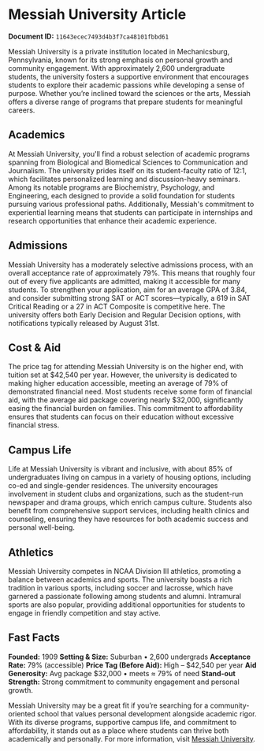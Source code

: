 # Messiah University Article

**Document ID:** `11643ecec7493d4b3f7ca48101fbbd61`

Messiah University is a private institution located in Mechanicsburg, Pennsylvania, known for its strong emphasis on personal growth and community engagement. With approximately 2,600 undergraduate students, the university fosters a supportive environment that encourages students to explore their academic passions while developing a sense of purpose. Whether you’re inclined toward the sciences or the arts, Messiah offers a diverse range of programs that prepare students for meaningful careers.

## Academics
At Messiah University, you'll find a robust selection of academic programs spanning from Biological and Biomedical Sciences to Communication and Journalism. The university prides itself on its student-faculty ratio of 12:1, which facilitates personalized learning and discussion-heavy seminars. Among its notable programs are Biochemistry, Psychology, and Engineering, each designed to provide a solid foundation for students pursuing various professional paths. Additionally, Messiah's commitment to experiential learning means that students can participate in internships and research opportunities that enhance their academic experience.

## Admissions
Messiah University has a moderately selective admissions process, with an overall acceptance rate of approximately 79%. This means that roughly four out of every five applicants are admitted, making it accessible for many students. To strengthen your application, aim for an average GPA of 3.84, and consider submitting strong SAT or ACT scores—typically, a 619 in SAT Critical Reading or a 27 in ACT Composite is competitive here. The university offers both Early Decision and Regular Decision options, with notifications typically released by August 31st.

## Cost & Aid
The price tag for attending Messiah University is on the higher end, with tuition set at $42,540 per year. However, the university is dedicated to making higher education accessible, meeting an average of 79% of demonstrated financial need. Most students receive some form of financial aid, with the average aid package covering nearly $32,000, significantly easing the financial burden on families. This commitment to affordability ensures that students can focus on their education without excessive financial stress.

## Campus Life
Life at Messiah University is vibrant and inclusive, with about 85% of undergraduates living on campus in a variety of housing options, including co-ed and single-gender residences. The university encourages involvement in student clubs and organizations, such as the student-run newspaper and drama groups, which enrich campus culture. Students also benefit from comprehensive support services, including health clinics and counseling, ensuring they have resources for both academic success and personal well-being.

## Athletics
Messiah University competes in NCAA Division III athletics, promoting a balance between academics and sports. The university boasts a rich tradition in various sports, including soccer and lacrosse, which have garnered a passionate following among students and alumni. Intramural sports are also popular, providing additional opportunities for students to engage in friendly competition and stay active.

## Fast Facts
**Founded:** 1909
**Setting & Size:** Suburban • 2,600 undergrads
**Acceptance Rate:** 79% (accessible)
**Price Tag (Before Aid):** High – $42,540 per year
**Aid Generosity:** Avg package $32,000 • meets ≈ 79% of need
**Stand-out Strength:** Strong commitment to community engagement and personal growth.

Messiah University may be a great fit if you’re searching for a community-oriented school that values personal development alongside academic rigor. With its diverse programs, supportive campus life, and commitment to affordability, it stands out as a place where students can thrive both academically and personally. For more information, visit [Messiah University](https://www.petersons.com/college-search/messiah-college-000_10000155.aspx).
